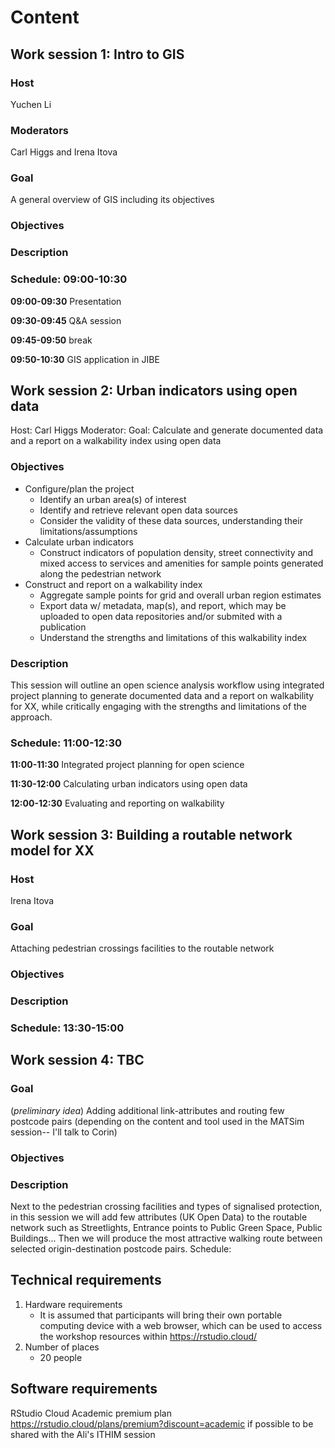 # Content

## Work session 1: Intro to GIS

### Host
Yuchen Li

### Moderators
Carl Higgs and Irena Itova

### Goal
A general overview of GIS including its objectives

### Objectives

### Description

### Schedule: 09:00-10:30

**09:00-09:30** Presentation

**09:30-09:45** Q&A session

**09:45-09:50** break

**09:50-10:30** GIS application in JIBE

## Work session 2: Urban indicators using open data

Host: Carl Higgs
Moderator:
Goal: Calculate and generate documented data and a report on a walkability index using open data

### Objectives
- Configure/plan the project
  - Identify an urban area(s) of interest
  - Identify and retrieve relevant open data sources
  - Consider the validity of these data sources, understanding their limitations/assumptions
- Calculate urban indicators
  - Construct indicators of population density, street connectivity and mixed access to services and amenities for sample points generated along the pedestrian network
- Construct and report on a walkability index 
  - Aggregate sample points for grid and overall urban region estimates
  - Export data w/ metadata, map(s), and report, which may be uploaded to open data repositories and/or submited with a publication
  - Understand the strengths and limitations of this walkability index

### Description
This session will outline an open science analysis workflow using integrated project planning to generate documented data and a report on walkability for XX, while critically engaging with the strengths and limitations of the approach.

### Schedule: 11:00-12:30

**11:00-11:30** Integrated project planning for open science

**11:30-12:00** Calculating urban indicators using open data

**12:00-12:30** Evaluating and reporting on walkability     

## Work session 3: Building a routable network model for XX

### Host
Irena Itova

### Goal
Attaching pedestrian crossings facilities to the routable network

### Objectives
### Description
### Schedule: 13:30-15:00

## Work session 4: TBC
### Goal
(*preliminary idea*) Adding additional link-attributes and routing few postcode pairs (depending on the content and tool used in the MATSim session-- I'll talk to Corin)

### Objectives

### Description
Next to the pedestrian crossing facilities and types of signalised protection, in this session we will add few
attributes (UK Open Data) to the routable  network such as Streetlights, Entrance points to Public Green Space, Public Buildings...
Then we will produce the most attractive walking route between selected origin-destination postcode pairs.
Schedule:

## Technical requirements
1.	Hardware requirements
    - It is assumed that participants will bring their own portable computing device with a web browser, which can be used to access the workshop resources within https://rstudio.cloud/ 
2.	Number of places
    - 20 people

## Software requirements

RStudio Cloud Academic premium plan https://rstudio.cloud/plans/premium?discount=academic if possible to be shared with the Ali's ITHIM session 
